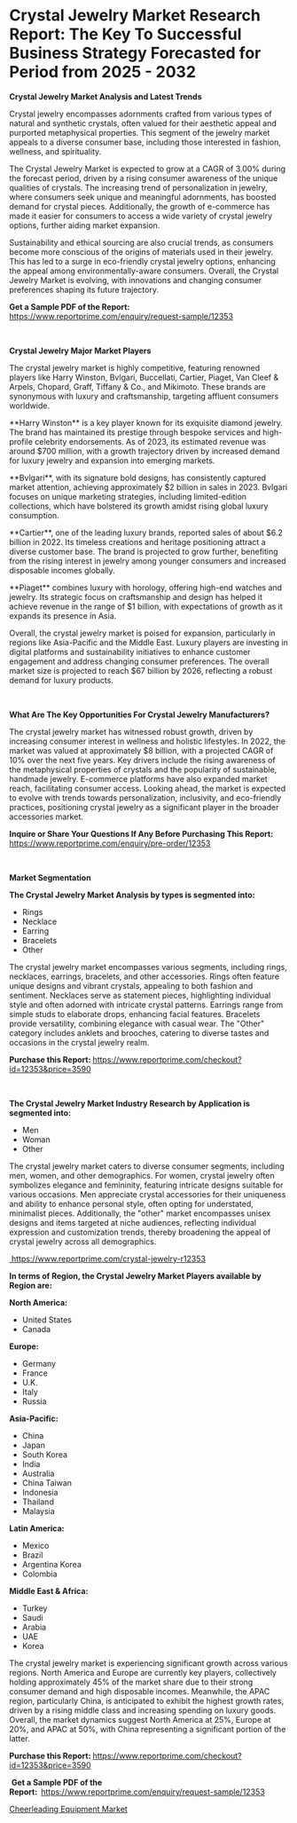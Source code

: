 <p><h1>Crystal Jewelry Market Research Report: The Key To Successful Business Strategy Forecasted for Period from 2025 - 2032</h1></p><p><strong>Crystal Jewelry Market Analysis and Latest Trends</strong></p>
<p><p>Crystal jewelry encompasses adornments crafted from various types of natural and synthetic crystals, often valued for their aesthetic appeal and purported metaphysical properties. This segment of the jewelry market appeals to a diverse consumer base, including those interested in fashion, wellness, and spirituality.</p><p>The Crystal Jewelry Market is expected to grow at a CAGR of 3.00% during the forecast period, driven by a rising consumer awareness of the unique qualities of crystals. The increasing trend of personalization in jewelry, where consumers seek unique and meaningful adornments, has boosted demand for crystal pieces. Additionally, the growth of e-commerce has made it easier for consumers to access a wide variety of crystal jewelry options, further aiding market expansion.</p><p>Sustainability and ethical sourcing are also crucial trends, as consumers become more conscious of the origins of materials used in their jewelry. This has led to a surge in eco-friendly crystal jewelry options, enhancing the appeal among environmentally-aware consumers. Overall, the Crystal Jewelry Market is evolving, with innovations and changing consumer preferences shaping its future trajectory.</p></p>
<p><strong>Get a Sample PDF of the Report:&nbsp;</strong> <a href="https://www.reportprime.com/enquiry/request-sample/12353?utm_campaign=3309&utm_medium=2&utm_source=Github&utm_content=ia&utm_term=18032025&utm_id=crystal-jewelry">https://www.reportprime.com/enquiry/request-sample/12353</a></p>
<p>&nbsp;</p>
<p><strong>Crystal Jewelry Major Market Players</strong></p>
<p><p>The crystal jewelry market is highly competitive, featuring renowned players like Harry Winston, Bvlgari, Buccellati, Cartier, Piaget, Van Cleef & Arpels, Chopard, Graff, Tiffany & Co., and Mikimoto. These brands are synonymous with luxury and craftsmanship, targeting affluent consumers worldwide.</p><p>**Harry Winston** is a key player known for its exquisite diamond jewelry. The brand has maintained its prestige through bespoke services and high-profile celebrity endorsements. As of 2023, its estimated revenue was around $700 million, with a growth trajectory driven by increased demand for luxury jewelry and expansion into emerging markets.</p><p>**Bvlgari**, with its signature bold designs, has consistently captured market attention, achieving approximately $2 billion in sales in 2023. Bvlgari focuses on unique marketing strategies, including limited-edition collections, which have bolstered its growth amidst rising global luxury consumption.</p><p>**Cartier**, one of the leading luxury brands, reported sales of about $6.2 billion in 2022. Its timeless creations and heritage positioning attract a diverse customer base. The brand is projected to grow further, benefiting from the rising interest in jewelry among younger consumers and increased disposable incomes globally.</p><p>**Piaget** combines luxury with horology, offering high-end watches and jewelry. Its strategic focus on craftsmanship and design has helped it achieve revenue in the range of $1 billion, with expectations of growth as it expands its presence in Asia.</p><p>Overall, the crystal jewelry market is poised for expansion, particularly in regions like Asia-Pacific and the Middle East. Luxury players are investing in digital platforms and sustainability initiatives to enhance customer engagement and address changing consumer preferences. The overall market size is projected to reach $67 billion by 2026, reflecting a robust demand for luxury products.</p></p>
<p>&nbsp;</p>
<p><strong>What Are The Key Opportunities For Crystal Jewelry Manufacturers?</strong></p>
<p><p>The crystal jewelry market has witnessed robust growth, driven by increasing consumer interest in wellness and holistic lifestyles. In 2022, the market was valued at approximately $8 billion, with a projected CAGR of 10% over the next five years. Key drivers include the rising awareness of the metaphysical properties of crystals and the popularity of sustainable, handmade jewelry. E-commerce platforms have also expanded market reach, facilitating consumer access. Looking ahead, the market is expected to evolve with trends towards personalization, inclusivity, and eco-friendly practices, positioning crystal jewelry as a significant player in the broader accessories market.</p></p>
<p><strong>Inquire or Share Your Questions If Any Before Purchasing This Report:</strong> <a href="https://www.reportprime.com/enquiry/pre-order/12353?utm_campaign=3309&utm_medium=2&utm_source=Github&utm_content=ia&utm_term=18032025&utm_id=crystal-jewelry">https://www.reportprime.com/enquiry/pre-order/12353</a></p>
<p>&nbsp;</p>
<p><strong>Market Segmentation</strong></p>
<p><strong>The Crystal Jewelry Market Analysis by types is segmented into:</strong></p>
<p><ul><li>Rings</li><li>Necklace</li><li>Earring</li><li>Bracelets</li><li>Other</li></ul></p>
<p><p>The crystal jewelry market encompasses various segments, including rings, necklaces, earrings, bracelets, and other accessories. Rings often feature unique designs and vibrant crystals, appealing to both fashion and sentiment. Necklaces serve as statement pieces, highlighting individual style and often adorned with intricate crystal patterns. Earrings range from simple studs to elaborate drops, enhancing facial features. Bracelets provide versatility, combining elegance with casual wear. The "Other" category includes anklets and brooches, catering to diverse tastes and occasions in the crystal jewelry realm.</p></p>
<p><strong>Purchase this Report:&nbsp;</strong><a href="https://www.reportprime.com/checkout?id=12353&price=3590&utm_campaign=3309&utm_medium=2&utm_source=Github&utm_content=ia&utm_term=18032025&utm_id=crystal-jewelry">https://www.reportprime.com/checkout?id=12353&price=3590</a></p>
<p>&nbsp;</p>
<p><strong>The Crystal Jewelry Market Industry Research by Application is segmented into:</strong></p>
<p><ul><li>Men</li><li>Woman</li><li>Other</li></ul></p>
<p><p>The crystal jewelry market caters to diverse consumer segments, including men, women, and other demographics. For women, crystal jewelry often symbolizes elegance and femininity, featuring intricate designs suitable for various occasions. Men appreciate crystal accessories for their uniqueness and ability to enhance personal style, often opting for understated, minimalist pieces. Additionally, the "other" market encompasses unisex designs and items targeted at niche audiences, reflecting individual expression and customization trends, thereby broadening the appeal of crystal jewelry across all demographics.</p></p>
<p><a href="https://www.reportprime.com/crystal-jewelry-r12353?utm_campaign=3309&utm_medium=2&utm_source=Github&utm_content=ia&utm_term=18032025&utm_id=crystal-jewelry">&nbsp;https://www.reportprime.com/crystal-jewelry-r12353</a></p>
<p><strong>In terms of Region, the Crystal Jewelry Market Players available by Region are:</strong></p>
<p>
    <p> <strong> North America: </strong>
        <ul>
            <li>United States</li>
            <li>Canada</li>
        </ul>
        </p> 
    <p> <strong> Europe: </strong>
        <ul>
            <li>Germany</li>
            <li>France</li>
            <li>U.K.</li>
            <li>Italy</li>
            <li>Russia</li>
        </ul>
        </p> 
    <p> <strong> Asia-Pacific: </strong>
        <ul>
            <li>China</li>
            <li>Japan</li>
            <li>South Korea</li>
            <li>India</li>
            <li>Australia</li>
            <li>China Taiwan</li>
            <li>Indonesia</li>
            <li>Thailand</li>
            <li>Malaysia</li>
        </ul>
        </p> 
    <p> <strong> Latin America: </strong>
        <ul>
            <li>Mexico</li>
            <li>Brazil</li>
            <li>Argentina Korea</li>
            <li>Colombia</li>
        </ul>
        </p> 
    <p> <strong> Middle East & Africa: </strong>
        <ul>
            <li>Turkey</li>
            <li>Saudi</li>
            <li>Arabia</li>
            <li>UAE</li>
            <li>Korea</li>
        </ul>
    </p>
    </p>
<p><p>The crystal jewelry market is experiencing significant growth across various regions. North America and Europe are currently key players, collectively holding approximately 45% of the market share due to their strong consumer demand and high disposable incomes. Meanwhile, the APAC region, particularly China, is anticipated to exhibit the highest growth rates, driven by a rising middle class and increasing spending on luxury goods. Overall, the market dynamics suggest North America at 25%, Europe at 20%, and APAC at 50%, with China representing a significant portion of the latter.</p></p>
<p><strong>Purchase this Report: </strong><a href="https://www.reportprime.com/checkout?id=12353&price=3590&utm_campaign=3309&utm_medium=2&utm_source=Github&utm_content=ia&utm_term=18032025&utm_id=crystal-jewelry">https://www.reportprime.com/checkout?id=12353&price=3590</a></p>
<p>&nbsp;<strong>Get a Sample PDF of the Report:&nbsp;&nbsp;</strong><a href="https://www.reportprime.com/enquiry/request-sample/12353?utm_campaign=3309&utm_medium=2&utm_source=Github&utm_content=ia&utm_term=18032025&utm_id=crystal-jewelry">https://www.reportprime.com/enquiry/request-sample/12353</a></p>
<p><strong></strong></p>
<p><p><a href="https://github.com/maseykokosq1/Market-Research-Report-List-1/blob/main/cheerleading-equipment-market.md?utm_campaign=3309&utm_medium=2&utm_source=Github&utm_content=ia&utm_term=18032025&utm_id=crystal-jewelry">Cheerleading Equipment Market</a></p></p>